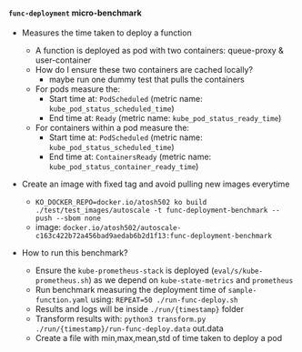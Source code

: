 #### `func-deployment` micro-benchmark

- Measures the time taken to deploy a function
    - A function is deployed as pod with two containers: queue-proxy & user-container
    - How do I ensure these two containers are cached locally?
        - maybe run one dummy test that pulls the containers
    - For pods measure the:
        - Start time at: `PodScheduled` (metric name: `kube_pod_status_scheduled_time`)
        - End time at: `Ready` (metric name: `kube_pod_status_ready_time`)
    - For containers within a pod measure the:
        - Start time at: `PodScheduled` (metric name: `kube_pod_status_scheduled_time`)
	    - End time at: `ContainersReady` (metric name: `kube_pod_status_container_ready_time`)

- Create an image with fixed tag and avoid pulling new images everytime
    - `KO_DOCKER_REPO=docker.io/atosh502 ko build ./test/test_images/autoscale -t func-deployment-benchmark --push --sbom none`
    - image: `docker.io/atosh502/autoscale-c163c422b72a456bad9aedab6b2d1f13:func-deployment-benchmark`

- How to run this benchmark?
    - Ensure the `kube-prometheus-stack` is deployed (`eval/s/kube-prometheus.sh`) as we depend on `kube-state-metrics` and `prometheus`
    - Run benchmark measuring the deployment time of `sample-function.yaml` using: `REPEAT=50 ./run-func-deploy.sh`
    - Results and logs will be inside `./run/{timestamp}` folder
    - Transform results with: `python3 transform.py ./run/{timestamp}/run-func-deploy.data` out.data
    - Create a file with min,max,mean,std of time taken to deploy a pod